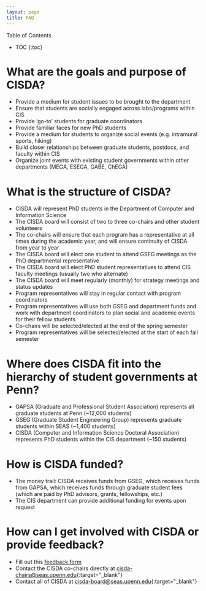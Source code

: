 ```yaml
---
layout: page
title: FAQ
---
```

Table of Contents
* TOC
{:toc}

# What are the goals and purpose of CISDA?
- Provide a medium for student issues to be brought to the department
- Ensure that students are socially engaged across labs/programs within CIS
- Provide ‘go-to’ students for graduate coordinators
- Provide familiar faces for new PhD students
- Provide a medium for students to organize social events (e.g. intramural sports, hiking)
- Build closer relationships between graduate students, postdocs, and faculty within CIS
- Organize joint events with existing student governments within other departments (MEGA, ESEGA, GABE, ChEGA)

# What is the structure of CISDA?
- CISDA will represent PhD students in the Department of Computer and Information Science
- The CISDA board will consist of two to three co-chairs and other student volunteers
- The co-chairs will ensure that each program has a representative at all times during the academic year, and will ensure continuity of CISDA from year to year
- The CISDA board will elect one student to attend GSEG meetings as the PhD departmental representative
- The CISDA board will elect PhD student representatives to attend CIS faculty meetings (usually two who alternate)
- The CISDA board will meet regularly (monthly) for strategy meetings and status updates
- Program representatives will stay in regular contact with program coordinators
- Program representatives will use both GSEG and department funds and work with department coordinators to plan social and academic events for their fellow students
- Co-chairs will be selected/elected at the end of the spring semester
- Program representatives will be selected/elected at the start of each fall semester

# Where does CISDA fit into the hierarchy of student governments at Penn?
- GAPSA (Graduate and Professional Student Association) represents all graduate students at Penn (~12,000 students)
- GSEG (Graduate Student Engineering Group) represents graduate students within SEAS (~1,400 students)
- CISDA (Computer and Information Science Doctoral Association) represents PhD students within the CIS department (~150 students)

# How is CISDA funded?
- The money trail: CISDA receives funds from GSEG, which receives funds from GAPSA, which receives funds through graduate student fees (which are paid by PhD advisors, grants, fellowships, etc.)
- The CIS department can provide additional funding for events upon request

# How can I get involved with CISDA or provide feedback?
- Fill out this <a href="https://forms.gle/TKztGT46pPWcy8qn9" target="_blank">feedback form</a>
- Contact the CISDA co-chairs directly at [cisda-chairs@seas.upenn.edu](mailto:cisda-chairs@seas.upenn.edu){:target="_blank"}
- Contact all of CISDA at [cisda-board@seas.upenn.edu](mailto:cisda-board@seas.upenn.edu){:target="_blank"}